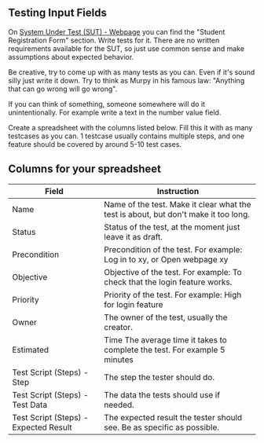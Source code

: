 ## Testing Input Fields
On [System Under Test (SUT) - Webpage](https://demoqa.com/automation-practice-form) you can find the "Student Registration Form" section. Write tests for it. There are no written requirements available for the SUT, so just use common sense and make assumptions about expected behavior.

Be creative, try to come up with as many tests as you can. Even if it's sound silly just write it down. Try to think as Murpy in his famous law: "Anything that can go wrong will go wrong".

If you can think of something, someone somewhere will do it unintentionally. For example write a text in the number value field.

Create a spreadsheet with the columns listed below.
Fill this it with as many testcases as you can. 1 testcase usually contains multiple steps, and one feature should be covered by around 5-10 test cases.

## Columns for your spreadsheet
| Field                                 | Instruction                                                                         |
| ------------------------------------- | ----------------------------------------------------------------------------------- |
| Name                                  | Name of the test. Make it clear what the test is about, but don't make it too long. |
| Status                                | Status of the test, at the moment just leave it as draft.                           |
| Precondition                          | Precondition of the test. For example: Log in to xy, or Open webpage xy             |
| Objective                             | Objective of the test. For example: To check that the login feature works.        |
| Priority                              | Priority of the test. For example: High for login feature                          |
| Owner                                 | The owner of the test, usually the creator.                                         |
| Estimated                             | Time	The average time it takes to complete the test. For example 5 minutes     |
| Test Script (Steps) - Step            | The step the tester should do.                                                      |
| Test Script (Steps) - Test Data       | The data the tests should use if needed.                                           |
| Test Script (Steps) - Expected Result | The expected result the tester should see. Be as specific as possible.              |
